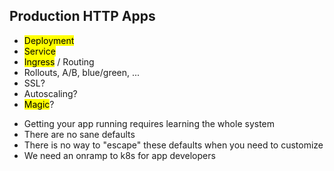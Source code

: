 ## Production HTTP Apps

- <mark>Deployment</mark>
- <mark>Service</mark>
- <mark>Ingress</mark> / </mark>Routing</mark>
- Rollouts, A/B, blue/green, ...
- SSL?
- Autoscaling?
- <mark>Magic</mark>?

<aside class="notes">

- Getting your app running requires learning the whole system
- There are no sane defaults
- There is no way to "escape" these defaults when you need to customize
- We need an onramp to k8s for app developers

</aside>
